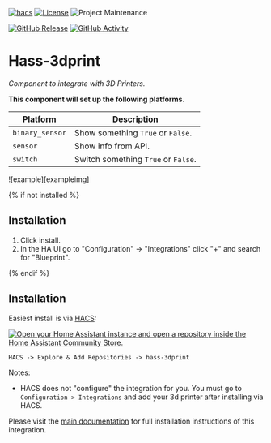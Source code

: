 [![hacs][hacs-badge]](https://hacs.xyz)
[![License][license-shield]](LICENSE.md)
![Project Maintenance][maintenance-shield]

[![GitHub Release][releases-shield]][releases]
[![GitHub Activity][commits-shield]][commits]
<!-- [![Build Status][build-shield]][build]
[![Test Coverage][coverage-shield]][coverage] -->


[hacs-badge]: https://img.shields.io/badge/HACS-Custom-41BDF5.svg?style=for-the-badge
[license-shield]: https://img.shields.io/github/license/salamandar/hass-3dprint.svg?style=for-the-badge
[maintenance-shield]: https://img.shields.io/badge/maintainer-Salamandar-blue.svg?style=for-the-badge

[releases]: https://github.com/salamandar/hass-3dprint/releases
[releases-shield]: https://img.shields.io/github/release/salamandar/hass-3dprint.svg?style=flat-square

[commits]: https://github.com/salamandar/hass-3dprint/commits/master
[commits-shield]: https://img.shields.io/github/commit-activity/y/salamandar/hass-3dprint.svg?style=for-the-badge

[forum]: https://community.home-assistant.io/
[forum-shield]: https://img.shields.io/badge/community-forum-brightgreen.svg?style=for-the-badge

[build]: https://github.com/salamandar/hass-3dprint/actions/workflows/build.yaml
[build-shield]: https://img.shields.io/github/workflow/status/salamandar/hass-3dprint/Build?style=flat-square

[coverage]: https://app.codecov.io/gh/salamandar/hass-3dprint/
[coverage-shield]: https://img.shields.io/codecov/c/gh/salamandar/hass-3dprint?style=flat-square



# Hass-3dprint

_Component to integrate with 3D Printers._

**This component will set up the following platforms.**

Platform | Description
-- | --
`binary_sensor` | Show something `True` or `False`.
`sensor` | Show info from API.
`switch` | Switch something `True` or `False`.

![example][exampleimg]

{% if not installed %}
## Installation

1. Click install.
1. In the HA UI go to "Configuration" -> "Integrations" click "+" and search for "Blueprint".

{% endif %}

## Installation

Easiest install is via [HACS](https://hacs.xyz/):

[![Open your Home Assistant instance and open a repository inside the Home Assistant Community Store.](https://my.home-assistant.io/badges/hacs_repository.svg)](https://my.home-assistant.io/redirect/hacs_repository/?owner=salamandar&repository=https%3A%2F%2Fgithub.com%2Fsalamandar%2Fhass-3dprint)

`HACS -> Explore & Add Repositories -> hass-3dprint`

Notes:

- HACS does not "configure" the integration for you. You must go to `Configuration > Integrations` and add your 3d printer after installing via HACS.

Please visit the [main documentation](https://github.com/salamandar/hass-3dprint)
for full installation instructions of this integration.
